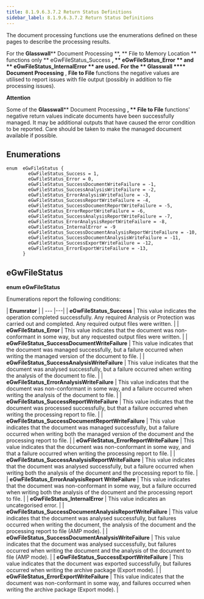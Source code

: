 ```yaml
---
title: 8.1.9.6.3.7.2 Return Status Definitions
sidebar_label: 8.1.9.6.3.7.2 Return Status Definitions
---
```

The document processing functions use the enumerations defined on these pages to describe the processing results.

For the  **Glasswall****  Document Processing **, ** File to Memory Location ** functions only ** eGwFileStatus\_Success **, ** eGwFileStatus\_Error ** and ** eGwFileStatus\_InternalError ** are used. For the ** Glasswall **** Document Processing** ,  **File to File**  functions the negative values are utilised to report issues with file output (possibly in addition to file processing issues).

**Attention**

Some of the  **Glasswall****  Document Processing **, ** File to File** functions&#39; negative return values indicate documents have been successfully managed. It may be additional outputs that have caused the error condition to be reported. Care should be taken to make the managed document available if possible.

## Enumerations
```
enum  eGwFileStatus {
        eGwFileStatus_Success = 1, 
        eGwFileStatus_Error = 0,
        eGwFileStatus_SuccessDocumentWriteFailure = -1,
        eGwFileStatus_SuccessAnalysisWriteFailure = -2,
        eGwFileStatus_ErrorAnalysisWriteFailure = -3,
        eGwFileStatus_SuccessReportWriteFailure = -4,
        eGwFileStatus_SuccessDocumentReportWriteFailure = -5,
        eGwFileStatus_ErrorReportWriteFailure = -6,
        eGwFileStatus_SuccessAnalysisReportWriteFailure = -7,
        eGwFileStatus_ErrorAnalysisReportWriteFailure = -8,
        eGwFileStatus_InternalError = -9
        eGwFileStatus_SuccessDocumentAnalysisReportWriteFailure = -10,
        eGwFileStatus_SuccessDocumentAnalysisWriteFailure = -11,
        eGwFileStatus_SuccessExportWriteFailure = -12,
        eGwFileStatus_ErrorExportWriteFailure = -13,
      }
```

## eGwFileStatus

**enum eGwFileStatus**

Enumerations report the following conditions:

| **Enumrator** |
| --- |---|
| **eGwFileStatus\_Success** | This value indicates the operation completed successfully. Any required Analysis or Protection was carried out and completed. Any required output files were written. |
| **eGwFileStatus\_Error** | This value indicates that the document was non-conformant in some way, but any requested output files were written. |
| **eGwFileStatus\_SuccessDocumentWriteFailure** | This value indicates that the document was managed successfully, but a failure occurred when writing the managed version of the document to file. |
| **eGwFileStatus\_SuccessAnalysisWriteFailure** | This value indicates that the document was analysed successfully, but a failure occurred when writing the analysis of the document to file. |
| **eGwFileStatus\_ErrorAnalysisWriteFailure** | This value indicates that the document was non-conformant in some way, and a failure occurred when writing the analysis of the document to file. |
| **eGwFileStatus\_SuccessReportWriteFailure** | This value indicates that the document was processed successfully, but that a failure occurred when writing the processing report to file. |
| **eGwFileStatus\_SuccessDocumentReportWriteFailure** | This value indicates that the document was managed successfully, but a failure occurred when writing both the managed version of the document and the processing report to file. |
| **eGwFileStatus\_ErrorReportWriteFailure** | This value indicates that the document was non-conformant in some way, and that a failure occurred when writing the processing report to file. |
| **eGwFileStatus\_SuccessAnalysisReportWriteFailure** | This value indicates that the document was analysed successfully, but a failure occurred when writing both the analysis of the document and the processing report to file. |
| **eGwFileStatus\_ErrorAnalysisReport WriteFailure** | This value indicates that the document was non-conformant in some way, but a failure occurred when writing both the analysis of the document and the processing report to file. |
| **eGwFileStatus\_InternalError** | This value indicates an uncategorised error. |
| **eGwFileStatus\_SuccessDocumentAnalysisReportWriteFailure** | This value indicates that the document was analysed successfully, but failures occurred when writing the document, the analysis of the document and the processing report to file (AMP mode). |
| **eGwFileStatus\_SuccessDocumentAnalysisWriteFailure** | This value indicates that the document was analysed successfully, but failures occurred when writing the document and the analysis of the document to file (AMP mode). |
| **eGwFileStatus\_SuccessExportWriteFailure** | This value indicates that the document was exported successfully, but failures occurred when writing the archive package (Export mode). |
| **eGwFileStatus\_ErrorExportWriteFailure** | This value indicates that the document was non-conformant in some way, and failures occurred when writing the archive package (Export mode). |